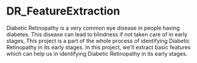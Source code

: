 # DR_FeatureExtraction
Diabetic Retinopathy is a very common eye disease in people having diabetes. This disease can lead to blindness if not taken care of in early stages, This project is a part of the whole process of identifying Diabetic Retinopathy in its early stages. In this project, we'll extract basic features which can help us in identifying Diabetic Retinopathy in its early stages.

